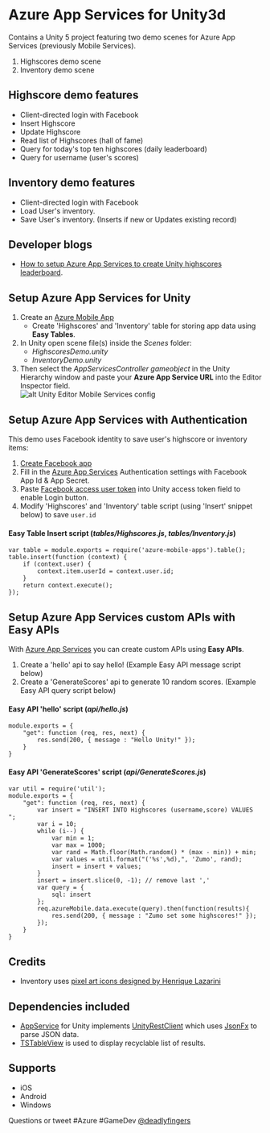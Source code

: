 # Azure App Services for Unity3d
Contains a Unity 5 project featuring two demo scenes for Azure App Services (previously Mobile Services).  
1. Highscores demo scene
2. Inventory demo scene

## Highscore demo features
* Client-directed login with Facebook
* Insert Highscore
* Update Highscore
* Read list of Highscores (hall of fame)
* Query for today's top ten highscores (daily leaderboard)
* Query for username (user's scores)

## Inventory demo features
* Client-directed login with Facebook
* Load User's inventory.
* Save User's inventory. (Inserts if new or Updates existing record)

## Developer blogs
- [How to setup Azure App Services to create Unity highscores leaderboard](http://www.deadlyfingers.net/azure/azure-app-services-for-unity3d/).

## Setup Azure App Services for Unity
1. Create an [Azure Mobile App](https://portal.azure.com/)
	* Create 'Highscores' and 'Inventory' table for storing app data using **Easy Tables**.
2. In Unity open scene file(s) inside the *Scenes* folder:  
	* *HighscoresDemo.unity*
	* *InventoryDemo.unity*
3. Then select the *AppServicesController gameobject* in the Unity Hierarchy window and paste your **Azure App Service URL** into the Editor Inspector field.  
	![alt Unity Editor Mobile Services config](https://cloud.githubusercontent.com/assets/1880480/18139855/0e5fe626-6fab-11e6-8de6-484e3b909cc8.png)

## Setup Azure App Services with Authentication
This demo uses Facebook identity to save user's highscore or inventory items:

1. [Create Facebook app](https://developers.facebook.com/apps/)
2. Fill in the [Azure App Services](https://portal.azure.com/) Authentication settings with Facebook App Id & App Secret.
3. Paste [Facebook access user token](https://developers.facebook.com/tools/accesstoken/) into Unity access token field to enable Login button.
4. Modify 'Highscores' and 'Inventory' table script (using 'Insert' snippet below) to save `user.id`

#### **Easy Table Insert** script (*tables/Highscores.js*, *tables/Inventory.js*)
```node
var table = module.exports = require('azure-mobile-apps').table();
table.insert(function (context) {
	if (context.user) {
		context.item.userId = context.user.id;
	}
	return context.execute();
});
```

## Setup Azure App Services custom APIs with **Easy APIs**
With [Azure App Services](https://portal.azure.com/) you can create custom APIs using **Easy APIs**.

1. Create a 'hello' api to say hello! (Example Easy API message script below)
2. Create a 'GenerateScores' api to generate 10 random scores. (Example Easy API query script below)

#### Easy API 'hello' script (*api/hello.js*)
```node
module.exports = {
    "get": function (req, res, next) {
        res.send(200, { message : "Hello Unity!" });
    }
}
```

#### Easy API 'GenerateScores' script (*api/GenerateScores.js*)
```node
var util = require('util');
module.exports = {
    "get": function (req, res, next) {
        var insert = "INSERT INTO Highscores (username,score) VALUES ";
        var i = 10;
        while (i--) {
            var min = 1;
            var max = 1000;
            var rand = Math.floor(Math.random() * (max - min)) + min;
            var values = util.format("('%s',%d),", 'Zumo', rand);
            insert = insert + values;
        }
        insert = insert.slice(0, -1); // remove last ','
        var query = {
            sql: insert
        };
        req.azureMobile.data.execute(query).then(function(results){
            res.send(200, { message : "Zumo set some highscores!" });
        });
    }
}

```

## Credits
* Inventory uses [pixel art icons designed by Henrique Lazarini](http://7soul1.deviantart.com/art/420-Pixel-Art-Icons-for-RPG-129892453)

## Dependencies included
* [AppService](https://github.com/Unity3dAzure/AppServices) for Unity implements [UnityRestClient](https://github.com/ProjectStratus/UnityRestClient) which uses [JsonFx](https://bitbucket.org/TowerOfBricks/jsonfx-for-unity3d-git/) to parse JSON data.
* [TSTableView](https://bitbucket.org/tacticsoft/tstableview) is used to display recyclable list of results.

## Supports
* iOS
* Android
* Windows

Questions or tweet #Azure #GameDev [@deadlyfingers](https://twitter.com/deadlyfingers)

